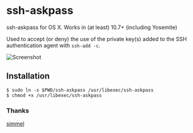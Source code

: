 ssh-askpass
===========

ssh-askpass for OS X. Works in (at least) 10.7+ (including Yosemite)

Used to accept (or deny) the use of the private key(s) added to the SSH authentication agent with `ssh-add -c`.

![Screenshot](https://github.com/theseal/ssh-askpass/raw/master/sample/ssh-askpass.png)

## Installation

    $ sudo ln -s $PWD/ssh-askpass /usr/libexec/ssh-askpass
    $ chmod +x /usr/libexec/ssh-askpass

### Thanks
[simmel](https://github.com/simmel)
